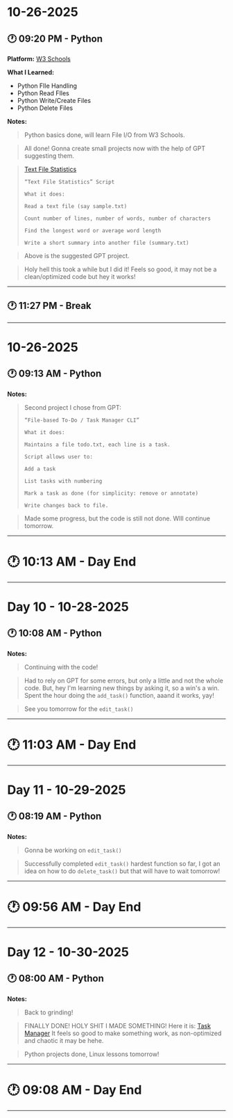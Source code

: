 # 10-26-2025

## 🕐 09:20 PM - Python
**Platform:** [W3 Schools](https://www.w3schools.com/python/python_file_handling.asp)

**What I Learned:**
- Python FIle Handling
- Python Read FIles
- Python Write/Create Files
- Python Delete Files

**Notes:**
> Python basics done, will learn File I/O from W3 Schools.

> All done! Gonna create small projects now with the help of GPT suggesting them.

> [Text File Statistics](..//Python%20Basic%20Project/Text%20File%20Statistics/text_stats.py)
> ```text
> “Text File Statistics” Script
>
> What it does:
> 
> Read a text file (say sample.txt)
> 
> Count number of lines, number of words, number of characters
> 
> Find the longest word or average word length
> 
> Write a short summary into another file (summary.txt)
>```

> Above is the suggested GPT project.

> Holy hell this took a while but I did it! Feels so good, it may not be a clean/optimized code but hey it works!

---

## 🕐 11:27 PM - Break

---

# 10-26-2025

## 🕐 09:13 AM - Python
**Notes:**
> Second project I chose from GPT:
> ```
> “File-based To-Do / Task Manager CLI”
>
> What it does:
>
> Maintains a file todo.txt, each line is a task.
>
> Script allows user to:
>
> Add a task
>
> List tasks with numbering
>
> Mark a task as done (for simplicity: remove or annotate)
>
> Write changes back to file.
>```

> Made some progress, but the code is still not done. WIll continue tomorrow.

---

# 🕐 10:13 AM - Day End

---

# Day 10 - 10-28-2025

## 🕐 10:08 AM - Python

**Notes:**
> Continuing with the code!

> Had to rely on GPT for some errors, but only a little and not the whole code. But, hey I'm learning new things by asking it, so a win's a win. Spent the hour doing the `add_task()` function, aaand it works, yay!

> See you tomorrow for the `edit_task()`

---

# 🕐 11:03 AM - Day End

---

# Day 11 - 10-29-2025
## 🕐 08:19 AM - Python

**Notes:**
> Gonna be working on `edit_task()`

> Successfully completed `edit_task()` hardest function so far, I got an idea on how to do `delete_task()` but that will have to wait tomorrow!

---

# 🕐 09:56 AM - Day End

---

# Day 12 - 10-30-2025
## 🕐 08:00 AM - Python

**Notes:**
> Back to grinding!

> FINALLY DONE! HOLY SHIT I MADE SOMETHING! Here it is: [Task Manager](../Python%20Basic%20Project/Task%20Manager%20CLI/task_manager.py) It feels so good to make something work, as non-optimized and chaotic it may be hehe.

> Python projects done, Linux lessons tomorrow!

---

# 🕐 09:08 AM - Day End

---